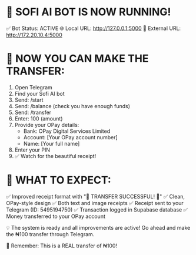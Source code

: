 🤖 SOFI AI BOT IS NOW RUNNING!
===============================

✅ Bot Status: ACTIVE
🌐 Local URL: http://127.0.0.1:5000
📡 External URL: http://172.20.10.4:5000

📱 NOW YOU CAN MAKE THE TRANSFER:
=================================

1. Open Telegram
2. Find your Sofi AI bot
3. Send: /start
4. Send: /balance (check you have enough funds)
5. Send: /transfer
6. Enter: 100 (amount)
7. Provide your OPay details:
   - Bank: OPay Digital Services Limited
   - Account: [Your OPay account number]
   - Name: [Your full name]
8. Enter your PIN
9. ✅ Watch for the beautiful receipt!

🧾 WHAT TO EXPECT:
==================
✅ Improved receipt format with "🎉 TRANSFER SUCCESSFUL! 🎉"
✅ Clean, OPay-style design
✅ Both text and image receipts
✅ Receipt sent to your Telegram (ID: 5495194750)
✅ Transaction logged in Supabase database
✅ Money transferred to your OPay account

💡 The system is ready and all improvements are active!
Go ahead and make the ₦100 transfer through Telegram.

🚨 Remember: This is a REAL transfer of ₦100!
